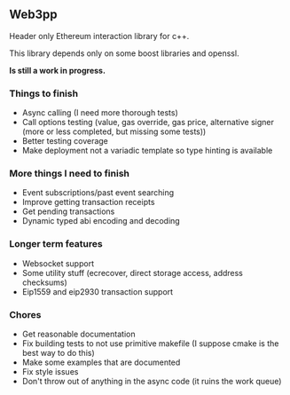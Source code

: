 ## Web3pp

Header only Ethereum interaction library for c++.

This library depends only on some boost libraries and openssl.

**Is still a work in progress.**

### Things to finish

* Async calling (I need more thorough tests)
* Call options testing (value, gas override, gas price, alternative signer (more or less completed, but missing some tests))
* Better testing coverage
* Make deployment not a variadic template so type hinting is available

### More things I need to finish

* Event subscriptions/past event searching
* Improve getting transaction receipts
* Get pending transactions
* Dynamic typed abi encoding and decoding

### Longer term features

* Websocket support
* Some utility stuff (ecrecover, direct storage access, address checksums)
* Eip1559 and eip2930 transaction support

### Chores

* Get reasonable documentation
* Fix building tests to not use primitive makefile (I suppose cmake is the best way to do this)
* Make some examples that are documented
* Fix style issues
* Don't throw out of anything in the async code (it ruins the work queue)